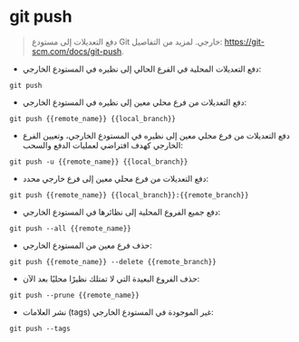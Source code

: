 # git push

> دفع التعديلات إلى مستودع Git خارجي.
> لمزيد من التفاصيل: <https://git-scm.com/docs/git-push>.

- دفع التعديلات المحلية في الفرع الحالي إلى نظيره في المستودع الخارجي:

`git push`

- دفع التعديلات من فرع محلي معين إلى نظيره في المستودع الخارجي:

`git push {{remote_name}} {{local_branch}}`

- دفع التعديلات من فرع محلي معين إلى نظيره في المستودع الخارجي، وتعيين الفرع الخارجي كهدف افتراضي لعمليات الدفع والسحب:

`git push -u {{remote_name}} {{local_branch}}`

- دفع التعديلات من فرع محلي معين إلى فرع خارجي محدد:

`git push {{remote_name}} {{local_branch}}:{{remote_branch}}`

- دفع جميع الفروع المحلية إلى نظائرها في المستودع الخارجي:

`git push --all {{remote_name}}`

- حذف فرع معين من المستودع الخارجي:

`git push {{remote_name}} --delete {{remote_branch}}`

- حذف الفروع البعيدة التي لا تمتلك نظيرًا محليًا بعد الآن:

`git push --prune {{remote_name}}`

- نشر العلامات (tags) غير الموجودة في المستودع الخارجي:

`git push --tags`
